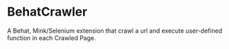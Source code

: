 # BehatCrawler
A Behat, Mink/Selenium extension that crawl a url and execute user-defined function in each Crawled Page.
